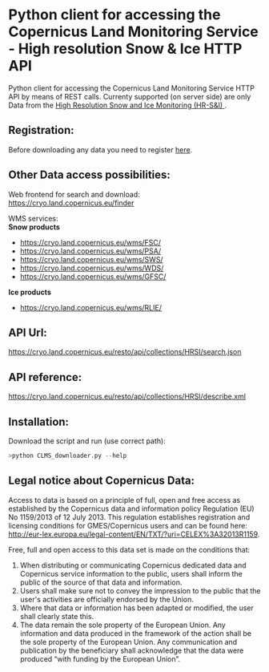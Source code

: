 # Python client for accessing the Copernicus Land Monitoring Service - High resolution Snow & Ice HTTP API

Python client for accessing the Copernicus Land Monitoring Service HTTP API by means of REST calls. Currenty supported (on server side) are only Data from the [High Resolution Snow and Ice Monitoring (HR-S&I) ](https://land.copernicus.eu/pan-european/biophysical-parameters/high-resolution-snow-and-ice-monitoring).

## Registration:
Before downloading any data you need to register [here](https://cryo.land.copernicus.eu/finder).  

## Other Data access possibilities:
Web frontend for search and download: https://cryo.land.copernicus.eu/finder  

WMS services:  
**Snow products**
+	https://cryo.land.copernicus.eu/wms/FSC/  
+	https://cryo.land.copernicus.eu/wms/PSA/  
+	https://cryo.land.copernicus.eu/wms/SWS/
+	https://cryo.land.copernicus.eu/wms/WDS/
+	https://cryo.land.copernicus.eu/wms/GFSC/ 

**Ice products**
+ https://cryo.land.copernicus.eu/wms/RLIE/  

## API Url: 
https://cryo.land.copernicus.eu/resto/api/collections/HRSI/search.json
## API reference: 
https://cryo.land.copernicus.eu/resto/api/collections/HRSI/describe.xml

## Installation:
Download the script and run (use correct path):
```S
>python CLMS_downloader.py --help
```

## Legal notice about Copernicus Data:
Access to data is based on a principle of full, open and free access as established by the Copernicus data and information policy Regulation (EU) No 1159/2013 of 12 July 2013. This regulation establishes registration and licensing conditions for GMES/Copernicus users and can be found here: http://eur-lex.europa.eu/legal-content/EN/TXT/?uri=CELEX%3A32013R1159.  

Free, full and open access to this data set is made on the conditions that:  
1. When distributing or communicating Copernicus dedicated data and Copernicus service information to the public, users shall inform the public of the source of that data and information.  
2. Users shall make sure not to convey the impression to the public that the user's activities are officially endorsed by the Union.  
3. Where that data or information has been adapted or modified, the user shall clearly state this.  
4. The data remain the sole property of the European Union. Any information and data produced in the framework of the action shall be the sole property of the European Union. Any communication and publication by the beneficiary shall acknowledge that the data were produced “with funding by the European Union”.  
